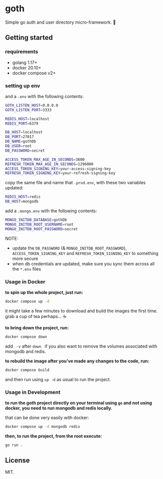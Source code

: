 # goth

Simple go auth and user directory micro-framework. 🔐

## Getting started

### requirements

- golang 1.17+
- docker 20.10+
- docker compose v2+

### setting up env

and a `.env` with the following contents:

```sh
GOTH_LISTEN_HOST=0.0.0.0
GOTH_LISTEN_PORT=3333

REDIS_HOST=localhost
REDIS_PORT=6379

DB_HOST=localhost
DB_PORT=27017
DB_NAME=gothDb
DB_USER=root
DB_PASSWORD=secret

ACCESS_TOKEN_MAX_AGE_IN_SECONDS=3600
REFRESH_TOKEN_MAX_AGE_IN_SECONDS=1296000
ACCESS_TOKEN_SIGNING_KEY=your-access-signing-key
REFRESH_TOKEN_SIGNING_KEY=your-refresh-signing-key
```

copy the same file and name that `.prod.env`, with these two variables updated:

```sh
REDIS_HOST=redis
DB_HOST=mongodb
```

add a `.mongo.env` with the following contents:

```sh
MONGO_INITDB_DATABASE=gothDb
MONGO_INITDB_ROOT_USERNAME=root
MONGO_INITDB_ROOT_PASSWORD=secret
```

NOTE:

- update the `DB_PASSWORD` (& `MONGO_INITDB_ROOT_PASSWORD`), `ACCESS_TOKEN_SIGNING_KEY` and `REFRESH_TOKEN_SIGNING_KEY` to something more secure
- when db credentials are updated, make sure you sync them across all the `*.env` files

### Usage in Docker

**to spin up the whole project, just run:**

```sh
docker compose up -d
```

it might take a few minutes to download and build the images the first time. grab a cup of tea perhaps... ☕️

**to bring down the project, run:**

```sh
docker compose down
```

add ` -v` after `down ` if you also want to remove the volumes associated with mongodb and redis.

**to rebuild the image after you've made any changes to the code, run:**

```sh
docker compose build
```

and then run using `up -d` as usual to run the project.

### Usage in Development

**to run the goth project directly on your terminal using `go` and not using docker, you need to run mongodb and redis locally.**

that can be done very easily with docker:

```sh
docker compose up -d mongodb redis
```

**then, to run the project, from the root execute:**

```sh
go run .
```

## License

MIT.
